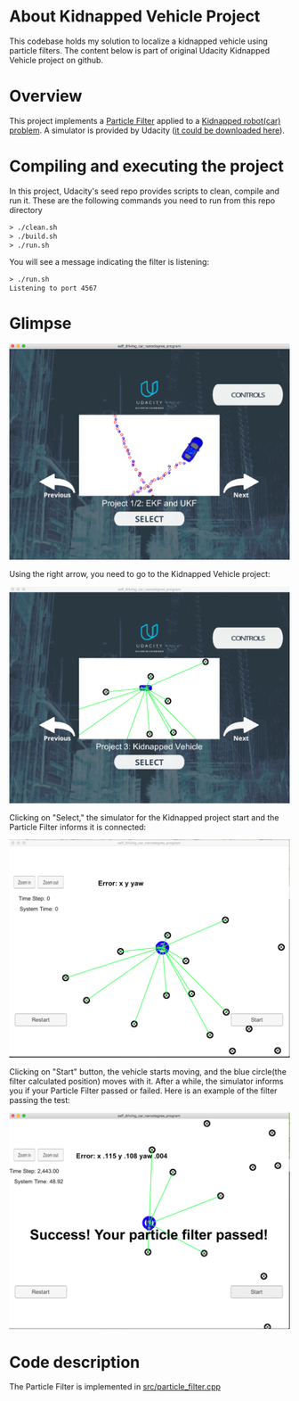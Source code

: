 # About Kidnapped Vehicle Project
This codebase holds my solution to localize a kidnapped vehicle using particle filters. The content below is part of original Udacity Kidnapped Vehicle project on github. 

# Overview
This project implements a [Particle Filter](https://en.wikipedia.org/wiki/Particle_filter) applied to a [Kidnapped robot(car) problem](https://en.wikipedia.org/wiki/Kidnapped_robot_problem). A simulator is provided by Udacity ([it could be downloaded here](https://github.com/udacity/self-driving-car-sim/releases)).

# Compiling and executing the project

In this project, Udacity's seed repo provides scripts to clean, compile and run it. These are the following commands you need to run from this repo directory

```
> ./clean.sh
> ./build.sh
> ./run.sh
```

You will see a message indicating the filter is listening:

```
> ./run.sh
Listening to port 4567

```

# Glimpse

![Simulator first screen](simulator_first_screen.png)

Using the right arrow, you need to go to the Kidnapped Vehicle project:

![Simulator Kidnapped Vehicle project](simulator_kidnapped_vehicle_project.png)

Clicking on "Select," the simulator for the Kidnapped project start and the Particle Filter informs it is connected:

![Simulator Kidnapped Vehicle project first screen](simulator_kidnapped_vehicle_first_screen.png)

Clicking on "Start" button, the vehicle starts moving, and the blue circle(the filter calculated position) moves with it. After a while, the simulator informs you if your Particle Filter passed or failed. Here is an example of the filter passing the test:

![Simulator Kidnapped Vehicle Passed](simulator_final_state.png)

# Code description

The Particle Filter is implemented in [src/particle_filter.cpp](./src/particle_filter.cpp)

